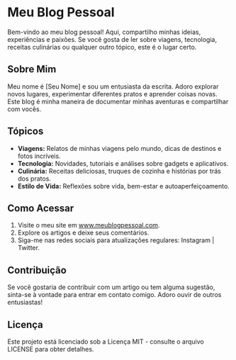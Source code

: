 # Meu Blog Pessoal

Bem-vindo ao meu blog pessoal! Aqui, compartilho minhas ideias, experiências e paixões. Se você gosta de ler sobre viagens, tecnologia, receitas culinárias ou qualquer outro tópico, este é o lugar certo.

## Sobre Mim

Meu nome é [Seu Nome] e sou um entusiasta da escrita. Adoro explorar novos lugares, experimentar diferentes pratos e aprender coisas novas. Este blog é minha maneira de documentar minhas aventuras e compartilhar com vocês.

## Tópicos

- **Viagens:** Relatos de minhas viagens pelo mundo, dicas de destinos e fotos incríveis.
- **Tecnologia:** Novidades, tutoriais e análises sobre gadgets e aplicativos.
- **Culinária:** Receitas deliciosas, truques de cozinha e histórias por trás dos pratos.
- **Estilo de Vida:** Reflexões sobre vida, bem-estar e autoaperfeiçoamento.

## Como Acessar

1. Visite o meu site em www.meublogpessoal.com.
2. Explore os artigos e deixe seus comentários.
3. Siga-me nas redes sociais para atualizações regulares: Instagram | Twitter.

## Contribuição

Se você gostaria de contribuir com um artigo ou tem alguma sugestão, sinta-se à vontade para entrar em contato comigo. Adoro ouvir de outros entusiastas!

## Licença

Este projeto está licenciado sob a Licença MIT - consulte o arquivo LICENSE para obter detalhes.
